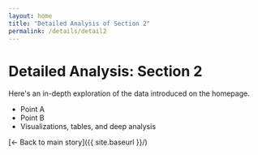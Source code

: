 ```yaml
---
layout: home
title: "Detailed Analysis of Section 2"
permalink: /details/detail2
---
```


# Detailed Analysis: Section 2

Here's an in-depth exploration of the data introduced on the homepage.

- Point A
- Point B
- Visualizations, tables, and deep analysis

[← Back to main story]({{ site.baseurl }}/)
